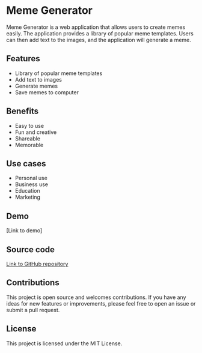Meme Generator
==============

Meme Generator is a web application that allows users to create memes easily. The application provides a library of popular meme templates. Users can then add text to the images, and the application will generate a meme. 

Features
--------

-   Library of popular meme templates
-   Add text to images
-   Generate memes
-   Save memes to computer

Benefits
--------

-   Easy to use
-   Fun and creative
-   Shareable
-   Memorable

Use cases
---------

-   Personal use
-   Business use
-   Education
-   Marketing

Demo
----

[Link to demo]

Source code
-----------

[Link to GitHub repository](https://github.com/Sangwaniya/Meme-Generator)

Contributions
-------------

This project is open source and welcomes contributions. If you have any ideas for new features or improvements, please feel free to open an issue or submit a pull request.

License
-------

This project is licensed under the MIT License.
